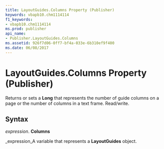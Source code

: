 ```yaml
---
title: LayoutGuides.Columns Property (Publisher)
keywords: vbapb10.chm1114114
f1_keywords:
- vbapb10.chm1114114
ms.prod: publisher
api_name:
- Publisher.LayoutGuides.Columns
ms.assetid: 926f7d06-0ff7-bf4a-033e-6b310ef9f400
ms.date: 06/08/2017
---
```



# LayoutGuides.Columns Property (Publisher)

Returns or sets a  **Long** that represents the number of guide columns on a page or the number of columns in a text frame. Read/write.


## Syntax

 _expression_. **Columns**

 _expression_A variable that represents a  **LayoutGuides** object.


